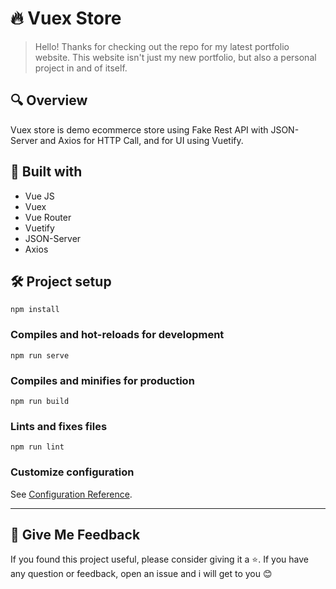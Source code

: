 # :fire: Vuex Store
> Hello! Thanks for checking out the repo for my latest portfolio website. This website isn't just my new portfolio, but also a personal project in and of itself.

## :mag: Overview
Vuex store is demo ecommerce store using Fake Rest API with JSON-Server and Axios for HTTP Call, and for UI using Vuetify.

## :rocket: Built with
* Vue JS
* Vuex
* Vue Router
* Vuetify
* JSON-Server
* Axios

## :hammer_and_wrench: Project setup
```
npm install
```

### Compiles and hot-reloads for development
```
npm run serve
```

### Compiles and minifies for production
```
npm run build
```

### Lints and fixes files
```
npm run lint
```

### Customize configuration
See [Configuration Reference](https://cli.vuejs.org/config/).

---

## :gift: Give Me Feedback
If you found this project useful, please consider giving it a :star:. If you have any question or feedback, open an issue and i will get to you :blush:
